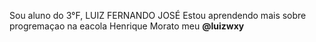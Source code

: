Sou aluno do 3°F,
LUIZ FERNANDO JOSÉ
Estou aprendendo mais sobre progremaçao na eacola Henrique Morato
meu **@luizwxy** 
